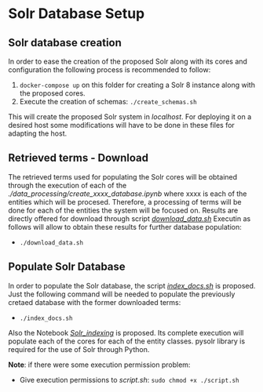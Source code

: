 # Solr Database Setup

## Solr database creation
In order to ease the creation of the proposed Solr along with its cores and configuration the following process is recommended to follow:
 1. `docker-compose up` on this folder for creating a Solr 8 instance along with the proposed cores.
 2. Execute the creation of schemas: `./create_schemas.sh`

This will create the proposed Solr system in *localhost*. For deploying it on a desired host some modifications will have to be done in these files for adapting the host.

## Retrieved terms - Download
The retrieved terms used for populating the Solr cores will be obtained through the execution of each of the *./data_processing/create_xxxx_database.ipynb* where xxxx is each of the entities which will be procesed.
Therefore, a processing of terms will be done for each of the entities the system will be focused on.
Results are directly offered for download through script [*download_data.sh*](https://github.com/alvaroalon2/bio-nlp/blob/master/Solr/download_data.sh)
Executin as follows will allow to obtain these results for further database population:
 * `./download_data.sh`

## Populate Solr Database
In order to populate the Solr database, the script [*index_docs.sh*](https://github.com/alvaroalon2/bio-nlp/blob/master/Solr/index_docs.sh) is proposed. Just the following command will be needed to populate the previously cretaed database with the former downloaded terms:
  * `./index_docs.sh`

Also the Notebook [*Solr_indexing*](https://github.com/alvaroalon2/bio-nlp/blob/master/Solr/data_processing/Solr_indexing.ipynb) is proposed.
Its complete execution will populate each of the cores for each of the entity classes.
pysolr library is required for the use of Solr through Python.


**Note**: if there were some execution permission problem: 
* Give execution permissions to *script.sh*: `sudo chmod +x ./script.sh`

